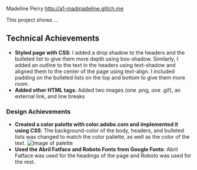 Madeline Perry
http://a1-madmadeline.glitch.me

This project shows ...

## Technical Achievements

- **Styled page with CSS**: I added a drop shadow to the headers and the bulleted list to give them more depth using box-shadow. Similarly, I added an outline to the text in the headers using text-shadow and aligned them to the center of the page using text-align. I included padding on the bulleted lists on the top and bottom to give them more room.
- **Added other HTML tags**: Added two images (one .png, one .gif), an external link, and line breaks

### Design Achievements

- **Created a color palette with color.adobe.com and implemented it using CSS**: The background-color of the body, headers, and bulleted lists was changed to match the color pallette, as well as the color of the text.
![Image of palette](https://cdn.glitch.com/b5f2ace8-d75c-4dd4-acb0-9c9965ad4e79%2Fa1_colorWheel.png?v=1599317940916)
- **Used the Abril Fatface and Roboto Fonts from Google Fonts**: Abril Fatface was used for the headings of the page and Roboto was used for the rest.
